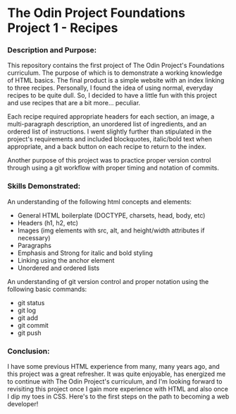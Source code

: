 # The Odin Project Foundations Project 1 - Recipes
### Description and Purpose:
This repository contains the first project of The Odin Project's Foundations curriculum. The purpose of which is to demonstrate a working knowledge of HTML basics. The final product is a simple website with an index linking to three recipes. Personally, I found the idea of using normal, everyday recipes to be quite dull. So, I decided to have a little fun with this project and use recipes that are a bit more... peculiar.

Each recipe required appropriate headers for each section, an image, a multi-paragraph description, an unordered list of ingredients, and an ordered list of instructions. I went slightly further than stipulated in the project's requirements and included blockquotes, italic/bold text when appropriate, and a back button on each recipe to return to the index.

Another purpose of this project was to practice proper version control through using a git workflow with proper timing and notation of commits.

### Skills Demonstrated:
An understanding of the following html concepts and elements:
- General HTML boilerplate (DOCTYPE, charsets, head, body, etc)
- Headers (h1, h2, etc)
- Images (img elements with src, alt, and height/width attributes if necessary)
- Paragraphs
- Emphasis and Strong for italic and bold styling
- Linking using the anchor element
- Unordered and ordered lists

An understanding of git version control and proper notation using the following basic commands:
- git status
- git log
- git add
- git commit
- git push

### Conclusion:
I have some previous HTML experience from many, many years ago, and this project was a great refresher. It was quite enjoyable, has energized me to continue with The Odin Project's curriculum, and I'm looking forward to revisiting this project once I gain more experience with HTML and also once I dip my toes in CSS. Here's to the first steps on the path to becoming a web developer!